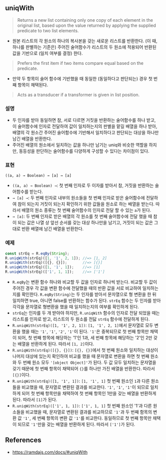 ## uniqWith
> Returns a new list containing only one copy of each element in the original list, based upon the value returned by applying the supplied predicate to two list elements.
- 원본 리스트의 각 원소의 하나의 복사본을 갖는 새로운 리스트를 반환한다. (이 때, 하나를 판별하는 기준은) 주어진 술어함수가 리스트의 두 원소에 적용되어 반환된 값을 기반으로 (일치 여부를 결정) 한다. 
> Prefers the first item if two items compare equal based on the predicate.
- 만약 두 항목이 술어 함수에 기반했을 때 동일한 (동일하다고 판단되는) 경우 첫 번째 항목이 채택된다.
> Acts as a transducer if a transformer is given in list position.

### 설명
- 두 인자를 받아 동일하면 참, 서로 다르면 거짓을 반환하는 술어함수를 하나 받고, 이 술어함수에 인자로 전달하여 값이 일치하는지의 판별을 맡길 배열을 하나 받아, 배열의 각 원소간 주어진 술어함수에 기반해서 일치하다고 판단되는 대상을 하나만 남긴 배열을 반환한다.
- 주어진 배열의 원소에서 일치하는 값을 하나만 남기는 uniq와 비슷한 역할을 하지만, 동등성을 판단하는 술어함수를 다양하게 구성할 수 있다는 차이점이 있다.

### 표현
```
((a, a) → Boolean) → [a] → [a]
```
- `((a, a) → Boolean) →`: 첫 번째 인자로 두 이자를 받아서 참, 거짓을 반환하는 술어함수를 받는다.
- `→ [a] →`: 두 번째 인자로 내부의 원소들을 첫 번째 인자로 받은 술어함수에 전달하여 참이 되는지 거짓이 되는지 확인하기 위한 값들을 원소로 하는 배열을 받는다. 따라서 배열의 원소 종류는 첫 번째 술어함수의 인자로 전달 할 수 있는 `a`가 된다.
- `→ [a]`: 두 번째 인자로 받은 배열의 각 원소를 첫 번째 술어함수에 전달 했을 때 참이 되는 값은 나열 상 앞선 순서를 갖는 대상 하나만을 남기고, 거짓이 되는 값은 그대로 반환 배열에 남긴 배열을 반환한다.

### 예제
```js
const strEq = R.eqBy(String);
R.uniqWith(strEq)([1, '1', 2, 1]); //=> [1, 2]
R.uniqWith(strEq)([{}, {}]);       //=> [{}]
R.uniqWith(strEq)([1, '1', 1]);    //=> [1]
R.uniqWith(strEq)(['1', 1, 1]);    //=> ['1']
```
- `R.eqBy`는 변환 함수 하나와 비교할 두 값을 인자로 하나씩 받는다. 비교할 두 값이 주어진 경우 각 값을 변환 함수에 전달했을 때의 반환 값을 서로 비교하여 일치하는지를 확인한다. `R.eqBy(String)`는 두 인자를 받아서 문자열으로 형 변환을 한 뒤 일치하면 true, 아니면 false를 반환하는 함수가 된다. `strEq` 함수는 두 인자를 받아 각각을 문자열로 형변환을 했을 때 일치하는지의 여부를 확인하게 된다.
- `strEq`는 인자를 두 개 받아야 하지만, `R.uniqWith` 함수의 인자로 전달 되었을 때는 리스트를 인자로 받고, 리스트의 두 원소를 전닳 `strEq` 함수에 전달하게 된다.
- `R.uniqWith(strEq)([1, '1', 2, 1])`: `[1, '1', 2, 1]`에서 문자열로 모두 변환을 했을 때는 `'1'`, `'1'`, `'2'`, `'1'`이 된다. `'1'`은 중복되므로 첫 번째 항목만 채택이 되어, 첫 번째 항목에 해당하는 '1'인 1과, 세 번째 항목에 해당하는 '2'인 2만 갖는 배열을 반환하게 된다. 따라서 `[1, 2]`이다.
- `R.uniqWith(strEq)([{}, {}])`: `[{}, {}]`에서 첫 번째 원소와 일치하는 대상이 나머지 대상에 있는지 확인하여 비교를 했을 때 문자열로 변환을 하면 첫 번째 원소와 두 번째 원소 모두 `'[object Object]'`가 된다. 두 값 모두 일치하는 문자열을 갖기 때문에 첫 번째 항목이 채택되어 `{}`를 하나만 가진 배열을 반환한다. 따라서 `[{}]`이다.
- `R.uniqWith(strEq)([1, '1', 1])`: `[1, '1', 1]` 첫 번째 원소인 `1`과 다른 원소들을 비교했을 때, 문자열로 변환된 결과를 비교한다. `'1'`, `'1'`, `'1'`이 되므로 일치하게 되어 첫 번째 항목만을 채택하여 첫 번째 항목인 1만을 갖는 배열을 반환하게 된다. 따라서 `[1]`가 된다.
- `R.uniqWith(strEq)(['1', 1, 1])`: `['1', 1, 1]` 첫 번째 원소인 '1'과 다른 원소들을 비교했을 때, 문자열로 변환된 결과를 비교하므로 `'1'`과 두 번째 함목의 변환 값 `'1'`, 세 번째 항목의 변환 값 `'1'`를 비교한다. 동일하므로 첫 번째 항목만 채택이 되므로 `'1'`만을 갖는 배열을 반환하게 된다. 따라서 `['1']`가 된다.

## References
- https://ramdajs.com/docs/#uniqWith
